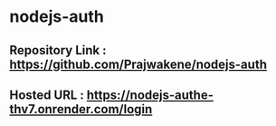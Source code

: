 # nodejs-auth

## Repository Link : https://github.com/Prajwakene/nodejs-auth

## Hosted URL  : https://nodejs-authe-thv7.onrender.com/login
